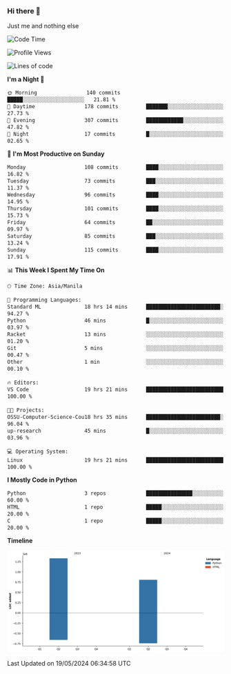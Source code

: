 ### Hi there 👋

Just me and nothing else


<!--START_SECTION:waka-->
![Code Time](http://img.shields.io/badge/Code%20Time-286%20hrs%2048%20mins-blue)

![Profile Views](http://img.shields.io/badge/Profile%20Views-2-blue)

![Lines of code](https://img.shields.io/badge/From%20Hello%20World%20I%27ve%20Written-2.1%20million%20lines%20of%20code-blue)

**I'm a Night 🦉** 

```text
🌞 Morning                140 commits         █████░░░░░░░░░░░░░░░░░░░░   21.81 % 
🌆 Daytime                178 commits         ███████░░░░░░░░░░░░░░░░░░   27.73 % 
🌃 Evening                307 commits         ████████████░░░░░░░░░░░░░   47.82 % 
🌙 Night                  17 commits          █░░░░░░░░░░░░░░░░░░░░░░░░   02.65 % 
```
📅 **I'm Most Productive on Sunday** 

```text
Monday                   108 commits         ████░░░░░░░░░░░░░░░░░░░░░   16.82 % 
Tuesday                  73 commits          ███░░░░░░░░░░░░░░░░░░░░░░   11.37 % 
Wednesday                96 commits          ████░░░░░░░░░░░░░░░░░░░░░   14.95 % 
Thursday                 101 commits         ████░░░░░░░░░░░░░░░░░░░░░   15.73 % 
Friday                   64 commits          ██░░░░░░░░░░░░░░░░░░░░░░░   09.97 % 
Saturday                 85 commits          ███░░░░░░░░░░░░░░░░░░░░░░   13.24 % 
Sunday                   115 commits         ████░░░░░░░░░░░░░░░░░░░░░   17.91 % 
```


📊 **This Week I Spent My Time On** 

```text
🕑︎ Time Zone: Asia/Manila

💬 Programming Languages: 
Standard ML              18 hrs 14 mins      ████████████████████████░   94.27 % 
Python                   46 mins             █░░░░░░░░░░░░░░░░░░░░░░░░   03.97 % 
Racket                   13 mins             ░░░░░░░░░░░░░░░░░░░░░░░░░   01.20 % 
Git                      5 mins              ░░░░░░░░░░░░░░░░░░░░░░░░░   00.47 % 
Other                    1 min               ░░░░░░░░░░░░░░░░░░░░░░░░░   00.10 % 

🔥 Editors: 
VS Code                  19 hrs 21 mins      █████████████████████████   100.00 % 

🐱‍💻 Projects: 
OSSU-Computer-Science-Cou18 hrs 35 mins      ████████████████████████░   96.04 % 
up-research              45 mins             █░░░░░░░░░░░░░░░░░░░░░░░░   03.96 % 

💻 Operating System: 
Linux                    19 hrs 21 mins      █████████████████████████   100.00 % 
```

**I Mostly Code in Python** 

```text
Python                   3 repos             ███████████████░░░░░░░░░░   60.00 % 
HTML                     1 repo              █████░░░░░░░░░░░░░░░░░░░░   20.00 % 
C                        1 repo              █████░░░░░░░░░░░░░░░░░░░░   20.00 % 
```



**Timeline**

![Lines of Code chart](https://raw.githubusercontent.com/brutist/brutist/main/assets/bar_graph.png)


 Last Updated on 19/05/2024 06:34:58 UTC
<!--END_SECTION:waka-->
